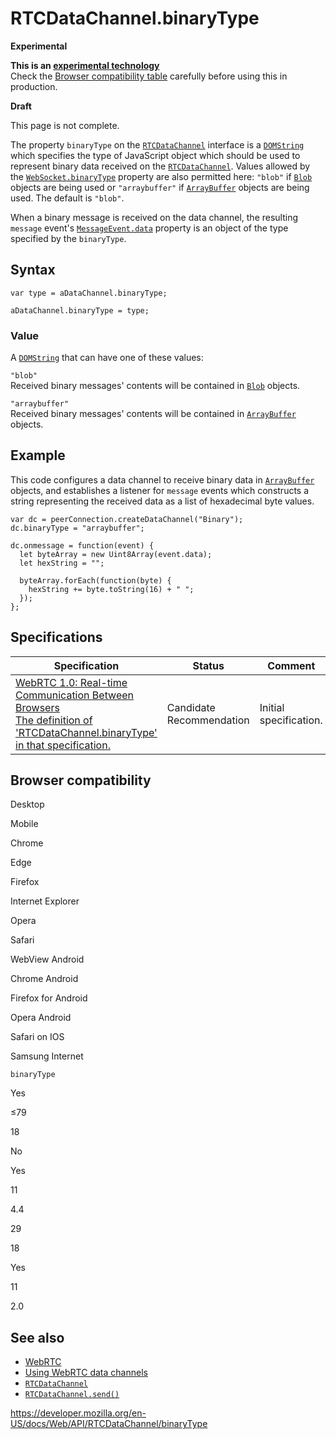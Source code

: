 RTCDataChannel.binaryType
=========================

**Experimental**

**This is an [experimental technology](https://developer.mozilla.org/en-US/docs/MDN/Guidelines/Conventions_definitions#experimental)**  
Check the [Browser compatibility table](#browser_compatibility) carefully before using this in production.

**Draft**

This page is not complete.

The property `binaryType` on the [`RTCDataChannel`](../rtcdatachannel) interface is a [`DOMString`](../domstring) which specifies the type of JavaScript object which should be used to represent binary data received on the [`RTCDataChannel`](../rtcdatachannel). Values allowed by the [`WebSocket.binaryType`](../websocket/binarytype) property are also permitted here: `"blob"` if [`Blob`](../blob) objects are being used or `"arraybuffer"` if [`ArrayBuffer`](https://developer.mozilla.org/en-US/docs/Web/JavaScript/Reference/Global_Objects/ArrayBuffer) objects are being used. The default is `"blob"`.

When a binary message is received on the data channel, the resulting `message` event's [`MessageEvent.data`](../messageevent/data) property is an object of the type specified by the `binaryType`.

Syntax
------

    var type = aDataChannel.binaryType;

    aDataChannel.binaryType = type;

### Value

A [`DOMString`](../domstring) that can have one of these values:

`"blob"`  
Received binary messages' contents will be contained in [`Blob`](../blob) objects.

`"arraybuffer"`  
Received binary messages' contents will be contained in [`ArrayBuffer`](https://developer.mozilla.org/en-US/docs/Web/JavaScript/Reference/Global_Objects/ArrayBuffer) objects.

Example
-------

This code configures a data channel to receive binary data in [`ArrayBuffer`](https://developer.mozilla.org/en-US/docs/Web/JavaScript/Reference/Global_Objects/ArrayBuffer) objects, and establishes a listener for `message` events which constructs a string representing the received data as a list of hexadecimal byte values.

    var dc = peerConnection.createDataChannel("Binary");
    dc.binaryType = "arraybuffer";

    dc.onmessage = function(event) {
      let byteArray = new Uint8Array(event.data);
      let hexString = "";

      byteArray.forEach(function(byte) {
        hexString += byte.toString(16) + " ";
      });
    };

Specifications
--------------

<table><thead><tr class="header"><th>Specification</th><th>Status</th><th>Comment</th></tr></thead><tbody><tr class="odd"><td><a href="https://w3c.github.io/webrtc-pc/#dom-datachannel-binarytype">WebRTC 1.0: Real-time Communication Between Browsers<br />
<span class="small">The definition of 'RTCDataChannel.binaryType' in that specification.</span></a></td><td><span class="spec-cr">Candidate Recommendation</span></td><td>Initial specification.</td></tr></tbody></table>

Browser compatibility
---------------------

Desktop

Mobile

Chrome

Edge

Firefox

Internet Explorer

Opera

Safari

WebView Android

Chrome Android

Firefox for Android

Opera Android

Safari on IOS

Samsung Internet

`binaryType`

Yes

≤79

18

No

Yes

11

4.4

29

18

Yes

11

2.0

See also
--------

-   [WebRTC](../webrtc_api)
-   [Using WebRTC data channels](../webrtc_api/using_data_channels)
-   [`RTCDataChannel`](../rtcdatachannel)
-   [`RTCDataChannel.send()`](send)

<a href="https://developer.mozilla.org/en-US/docs/Web/API/RTCDataChannel/binaryType" class="_attribution-link">https://developer.mozilla.org/en-US/docs/Web/API/RTCDataChannel/binaryType</a>
